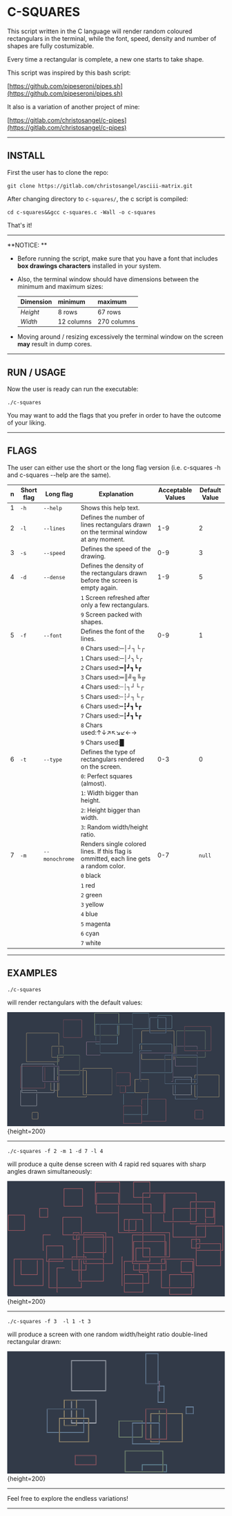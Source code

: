 # C-SQUARES

This script written in the C language will render random coloured rectangulars in the terminal, while the font, speed, density and number of shapes are fully costumizable.

Every time a rectangular is complete, a new one starts to take shape.

This script was inspired by this bash script:

[https://github.com/pipeseroni/pipes.sh](https://github.com/pipeseroni/pipes.sh)

It also is a variation of another project of mine:

[https://gitlab.com/christosangel/c-pipes](https://gitlab.com/christosangel/c-pipes)

---

## INSTALL

First the user has to clone the repo:

```
git clone https://gitlab.com/christosangel/asciii-matrix.git
```
After changing directory to `c-squares/`, the c script is compiled:

```
cd c-squares&&gcc c-squares.c -Wall -o c-squares
```

That's it!

---

**NOTICE: **

- Before running the script, make sure that you have a font that includes **box drawings characters** installed in your system.

- Also, the terminal window should have dimensions between the minimum and maximum sizes:

     |Dimension|minimum|maximum|
     |---|---|---|
    |_Height_|8 rows|67 rows|
    |_Width_|12 columns|270 columns|

- Moving around / resizing excessively the terminal window on the screen **may** result in dump cores. 


---
## RUN / USAGE


Now the user is ready can run the executable:

```
./c-squares
```

You may want to add the flags that you prefer in order to have the outcome of your liking.

---

## FLAGS

The user can either use the short or the long flag version (i.e. c-squares -h and c-squares --help are the same).

|n|Short flag|Long flag|Explanation|Acceptable Values|Default Value|
|---|---|---|---|---|---|
|1|`-h`|`--help`|Shows this help text.||
|2|`-l`|`--lines`|Defines the number of lines rectangulars drawn on the terminal window at any moment.| 1-9 |2|
|3|`-s`|`--speed`|Defines the speed of the drawing.|0-9| 3|
|4|`-d`|`--dense`|Defines the density of the rectangulars  drawn before the screen is empty again.|1-9|5|
||||`1` Screen refreshed after only a few rectangulars.|
||||`9` Screen packed with shapes.|
|5|`-f`|`--font`|Defines the font of the lines.| 0-9|1|
||||`0` Chars used:─│┘┐└┌|
||||`1` Chars used:─│╯╮╰╭|
||||`2` Chars used:━┃┛┓┗┏|
||||`3` Chars used:═║╝╗╚╔|
||||`4` Chars used:┈┊┐┘└┌|
||||`5` Chars used:┄┆┘┐└┌|
||||`6` Chars used:┅┇┛┓┗┏|
||||`7` Chars used:┉┋┛┓┗┏|
||||`8` Chars used:↑↓↗↖↘↙←→|
||||`9` Chars used:█|
|6|`-t`|`--type`|Defines the type of rectangulars rendered on the screen.|0-3|0|
||||`0`: Perfect squares (almost).|
||||`1`: Width bigger than height.|
||||`2`: Height bigger than width.|
||||`3`: Random width/height ratio.|
|7|`-m`|`--monochrome`|Renders single colored lines. If this flag is ommitted, each line gets a random color.|0-7|`null`|
||||`0` black|
||||`1` red|
||||`2` green|
||||`3` yellow|
||||`4` blue|
||||`5` magenta|
||||`6` cyan|
||||`7` white|

---

## EXAMPLES

```
./c-squares
```

will render rectangulars with the default values:

![1.png](screenshots/1.png){height=200}

---

```
./c-squares -f 2 -m 1 -d 7 -l 4
```

will produce a quite dense screen with 4 rapid red squares with sharp angles drawn simultaneously:

![2.png](screenshots/2.png){height=200}

---

```
./c-squares -f 3  -l 1 -t 3
```

will produce a screen with one random width/height ratio double-lined rectangular  drawn:

![3.png](screenshots/3.png){height=200}

---
Feel free to explore the endless variations!

---
